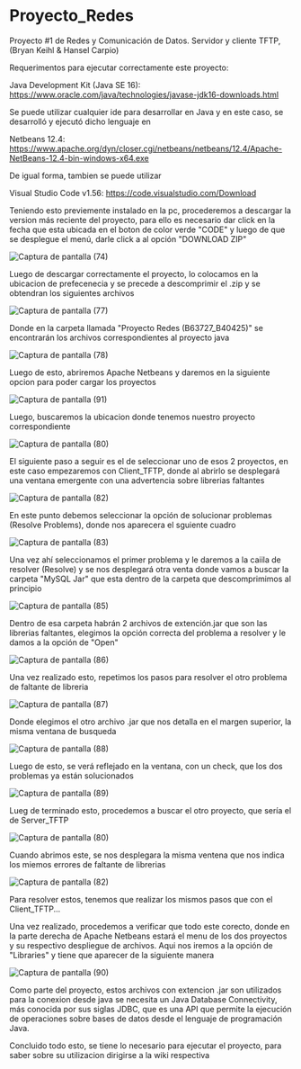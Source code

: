 # Proyecto_Redes
Proyecto #1 de Redes y Comunicación de Datos. Servidor y cliente TFTP, (Bryan Keihl &amp; Hansel Carpio)


Requerimentos para ejecutar correctamente este proyecto:

Java Development Kit (Java SE 16): https://www.oracle.com/java/technologies/javase-jdk16-downloads.html

Se puede utilizar cualquier ide para desarrollar en Java y en este caso, se desarrolló y ejecutó dicho lenguaje en

Netbeans 12.4: https://www.apache.org/dyn/closer.cgi/netbeans/netbeans/12.4/Apache-NetBeans-12.4-bin-windows-x64.exe

De igual forma, tambien se puede utilizar 

Visual Studio Code v1.56: https://code.visualstudio.com/Download


Teniendo esto previemente instalado en la pc, procederemos a descargar la version más reciente del proyecto, para ello es necesario dar click en la fecha que esta ubicada en el boton de color verde "CODE" y luego de que se desplegue el menú, darle click a al opción "DOWNLOAD ZIP"

![Captura de pantalla (74)](https://user-images.githubusercontent.com/38017780/120114545-dc1cb700-c13c-11eb-9758-920782f3e380.png)

Luego de descargar correctamente el proyecto, lo colocamos en la ubicacion de prefecenecia y se precede a descomprimir el .zip y se obtendran los siguientes archivos

![Captura de pantalla (77)](https://user-images.githubusercontent.com/38017780/120114737-cc51a280-c13d-11eb-8a57-b440a34da834.png)

Donde en la carpeta llamada "Proyecto Redes (B63727_B40425)" se encontrarán los archivos correspondientes al proyecto java

![Captura de pantalla (78)](https://user-images.githubusercontent.com/38017780/120114807-16d31f00-c13e-11eb-875c-1776d4e3029e.png)

Luego de esto, abriremos Apache Netbeans y daremos en la siguiente opcion para poder cargar los proyectos

![Captura de pantalla (91)](https://user-images.githubusercontent.com/38017780/120115725-47b55300-c142-11eb-9bfe-9535477f6f57.png)

Luego, buscaremos la ubicacion donde tenemos nuestro proyecto correspondiente

![Captura de pantalla (80)](https://user-images.githubusercontent.com/38017780/120115831-daee8880-c142-11eb-9b6b-ed1cbcd62c5b.png)

El siguiente paso a seguir es el de seleccionar uno de esos 2 proyectos, en este caso empezaremos con Client_TFTP, donde al abrirlo se desplegará una ventana emergente con una advertencia sobre librerias faltantes

![Captura de pantalla (82)](https://user-images.githubusercontent.com/38017780/120116001-3fa9e300-c143-11eb-8151-a6895929fcd8.png)

En este punto debemos seleccionar la opción de solucionar problemas (Resolve Problems), donde nos aparecera el sguiente cuadro

![Captura de pantalla (83)](https://user-images.githubusercontent.com/38017780/120116027-5f410b80-c143-11eb-9b27-60e08957f331.png)

Una vez ahí seleccionamos el primer problema y le daremos a la caiila de resolver (Resolve) y se nos desplegará otra venta donde vamos a buscar  la carpeta "MySQL Jar" que esta dentro de la carpeta que descomprimimos al principio

![Captura de pantalla (85)](https://user-images.githubusercontent.com/38017780/120116177-163d8700-c144-11eb-88e0-73a4152a59fa.png)

Dentro de esa carpeta habrán 2 archivos de extención.jar que son las librerias faltantes, elegimos la opción correcta del problema a resolver y le damos a la opción de "Open"

![Captura de pantalla (86)](https://user-images.githubusercontent.com/38017780/120116222-60266d00-c144-11eb-82ef-b13ab6adca7b.png)

Una vez realizado esto, repetimos los pasos para resolver el otro problema de faltante de libreria

![Captura de pantalla (87)](https://user-images.githubusercontent.com/38017780/120116347-fce90a80-c144-11eb-88e9-b72387408eaf.png)

Donde elegimos el otro archivo .jar que nos detalla en el margen superior, la misma ventana de busqueda

![Captura de pantalla (88)](https://user-images.githubusercontent.com/38017780/120116394-2bff7c00-c145-11eb-8fda-1f67b1f03a4a.png)

Luego de esto, se verá reflejado en la ventana, con un check, que los dos problemas ya están solucionados

![Captura de pantalla (89)](https://user-images.githubusercontent.com/38017780/120116424-52bdb280-c145-11eb-8735-4b416552f64f.png)

Lueg de terminado esto, procedemos a buscar el otro proyecto, que sería el de Server_TFTP

![Captura de pantalla (80)](https://user-images.githubusercontent.com/38017780/120116474-8ef11300-c145-11eb-90ee-bbfe84334322.png)

Cuando abrimos este, se nos desplegara la misma ventena que nos indica los miemos errores de faltante de librerias

![Captura de pantalla (82)](https://user-images.githubusercontent.com/38017780/120116499-b2b45900-c145-11eb-8557-446bce50f5dd.png)

Para resolver estos, tenemos que realizar los mismos pasos que con el Client_TFTP...

Una vez realizado, procedemos a verificar que todo este corecto, donde en la parte derecha de Apache Netbeans estará el menu de los dos proyectos y su respectivo despliegue de archivos. Aqui nos iremos a la opción de "Libraries" y tiene que aparecer de la siguiente manera

![Captura de pantalla (90)](https://user-images.githubusercontent.com/38017780/120116619-340beb80-c146-11eb-8fd6-e6e7a3f0d90a.png)


Como parte del proyecto, estos archivos con extencion .jar son utilizados para la conexion desde java se necesita un Java Database Connectivity, más conocida por sus siglas JDBC, que es una API que permite la ejecución de operaciones sobre bases de datos desde el lenguaje de programación Java.


Concluido todo esto, se tiene lo necesario para ejecutar el proyecto, para saber sobre su utilizacion dirigirse a la wiki respectiva

